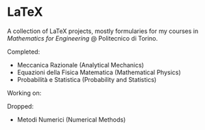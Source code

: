 # LaTeX

A collection of LaTeX projects, mostly formularies for my courses in *Mathematics for Engineering* @ Politecnico di Torino.

Completed:
- Meccanica Razionale (Analytical Mechanics)
- Equazioni della Fisica Matematica (Mathematical Physics)
- Probabilità e Statistica (Probability and Statistics)

Working on:

Dropped:
- Metodi Numerici (Numerical Methods)
